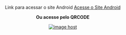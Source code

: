 <p align="center">Link para acessar o site Android
<a href="https://ssilvanei.github.io/Projeto-Site-Android/" target="_blank" rel="external">Acesse o Site Android</a></p>
<p align="center"><strong>Ou acesse pelo QRCODE</strong></p>
<p align="center"><a href="https://imgbox.com/WTIQLYXe" target="_blank"><img src="https://thumbs2.imgbox.com/dd/13/WTIQLYXe_t.png" alt="image host"/></a></p>


